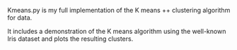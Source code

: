 Kmeans.py is my full implementation of the K means ++ clustering algorithm for data. 

It includes a demonstration of the K means algorithm using the well-known Iris dataset and plots the resulting clusters. 
